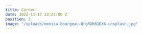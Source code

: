 ```yaml
---
title: Corner
date: 2022-11-17 22:37:00 Z
position: 2
image: "/uploads/monica-bourgeau-QrgRXH81DXk-unsplash.jpg"
---
```


